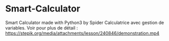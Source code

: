 # Smart-Calculator
Smart Calculator made with Python3 by Spider
Calculatrice avec gestion de variables.
Voir pour plus de détail : https://stepik.org/media/attachments/lesson/240846/demonstration.mp4
